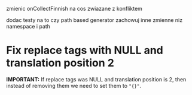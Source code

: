 

zmienic onCollectFinnish na cos zwiazane z konfliktem


dodac testy na to czy path based generator zachowuj inne zmienne niz namespace i path



# Fix replace tags with NULL and translation position 2
**IMPORTANT:** If replace tags was NULL and translation position is 2, then instead of removing them we need to set them to `"{}"`.

